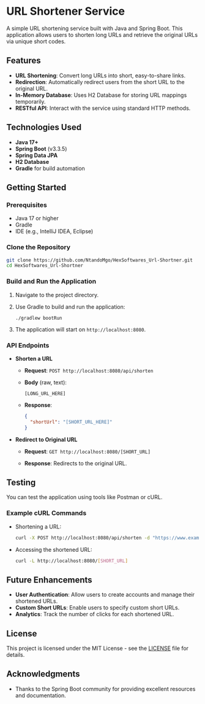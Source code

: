 # URL Shortener Service

A simple URL shortening service built with Java and Spring Boot. This application allows users to shorten long URLs and retrieve the original URLs via unique short codes.

## Features

- **URL Shortening**: Convert long URLs into short, easy-to-share links.
- **Redirection**: Automatically redirect users from the short URL to the original URL.
- **In-Memory Database**: Uses H2 Database for storing URL mappings temporarily.
- **RESTful API**: Interact with the service using standard HTTP methods.

## Technologies Used

- **Java 17+**
- **Spring Boot** (v3.3.5)
- **Spring Data JPA**
- **H2 Database**
- **Gradle** for build automation

## Getting Started

### Prerequisites

- Java 17 or higher
- Gradle
- IDE (e.g., IntelliJ IDEA, Eclipse)

### Clone the Repository

```bash
git clone https://github.com/NtandoMgo/HexSoftwares_Url-Shortner.git
cd HexSoftwares_Url-Shortner
```

### Build and Run the Application

1. Navigate to the project directory.
2. Use Gradle to build and run the application:

   ```bash--linux
   ./gradlew bootRun 
   ```

3. The application will start on `http://localhost:8080`.

### API Endpoints

- **Shorten a URL**
  
  - **Request**: `POST http://localhost:8080/api/shorten`
  - **Body** (raw, text):
    ```
    [LONG_URL_HERE]
    ```
  
  - **Response**:
    ```json
    {
      "shortUrl": "[SHORT_URL_HERE]"
    }
    ```

- **Redirect to Original URL**

  - **Request**: `GET http://localhost:8080/[SHORT_URL]`
  
  - **Response**: Redirects to the original URL.

## Testing

You can test the application using tools like Postman or cURL. 

### Example cURL Commands

- Shortening a URL:
  ```bash
  curl -X POST http://localhost:8080/api/shorten -d "https://www.example.com/very/long/url/to/be/shortened"
  ```

- Accessing the shortened URL:
  ```bash
  curl -L http://localhost:8080/[SHORT_URL]
  ```

## Future Enhancements

- **User Authentication**: Allow users to create accounts and manage their shortened URLs.
- **Custom Short URLs**: Enable users to specify custom short URLs.
- **Analytics**: Track the number of clicks for each shortened URL.

## License

This project is licensed under the MIT License - see the [LICENSE](LICENSE) file for details.

## Acknowledgments

- Thanks to the Spring Boot community for providing excellent resources and documentation.
